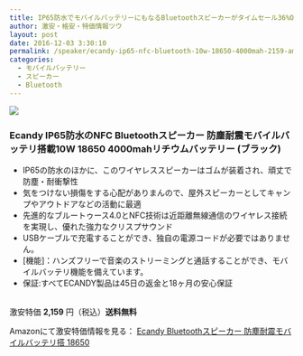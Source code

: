 ```yaml
---
title: IP65防水でモバイルバッテリーにもなるBluetoothスピーカーがタイムセール36%OFF特価2,159円！送料無料！
author: 激安・格安・特価情報ツウ
layout: post
date: 2016-12-03 3:30:10
permalink: /speaker/ecandy-ip65-nfc-bluetooth-10w-18650-4000mah-2159-amazon.html
categories:
  - モバイルバッテリー
  - スピーカー
  - Bluetooth
---
```


<div class="img-bg2 img_L">
<a  href="https://www.amazon.co.jp/gp/product/B019RP3YQU/ref=as_li_qf_sp_asin_il?ie=UTF8&camp=247&creative=1211&creativeASIN=B019RP3YQU&linkCode=as2&tag=tokkajohotsu-22" target="_blank"><img border="0" src="http://ws-fe.amazon-adsystem.com/widgets/q?_encoding=UTF8&ASIN=B019RP3YQU&Format=_SL250_&ID=AsinImage&MarketPlace=JP&ServiceVersion=20070822&WS=1&tag=tokkajohotsu-22" ></a><img src="http://ir-jp.amazon-adsystem.com/e/ir?t=tokkajohotsu-22&l=as2&o=9&a=B019RP3YQU" width="1" height="1" border="0" alt="" style="border:none !important; margin:0px !important;" />
</div>

### Ecandy IP65防水のNFC Bluetoothスピーカー 防塵耐震モバイルバッテリ搭載10W 18650 4000mahリチウムバッテリー (ブラック)
<!--more-->

* IP65の防水のほかに、このワイヤレススピーカーはゴムが装着され、頑丈で防塵・耐衝撃性
* 気をつけない損傷をする心配がありまんので、屋外スピーカーとしてキャンプやアウトドアなどの活動に最適
* 先進的なブルートゥース4.0とNFC技術は近距離無線通信のワイヤレス接続を実現し、優れた強力なクリスプサウンド
* USBケーブルで充電することができ、独自の電源コードが必要ではありません。
* [機能]：ハンズフリーで音楽のストリーミングと通話することができ、モバイルバッテリ機能を備えています。
* 保証:すべてECANDY製品は45日の返金と18ヶ月の安心保証

<br clear="all" />激安特価 <span class="tokka-price"><strong>2,159</strong></span> 円（税込）**送料無料**

Amazonにて激安特価情報を見る： <span class="fs150p"><a href="https://www.amazon.co.jp/gp/product/B019RP3YQU/ref=as_li_qf_sp_asin_il?ie=UTF8&camp=247&creative=1211&creativeASIN=B019RP3YQU&linkCode=as2&tag=tokkajohotsu-22" target="_blank">Ecandy Bluetoothスピーカー 防塵耐震モバイルバッテリ搭 18650</a></span>
